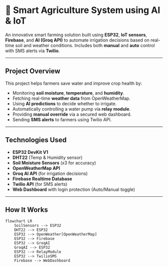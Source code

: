 # 🌾 Smart Agriculture System using AI & IoT

An innovative smart farming solution built using **ESP32**, **IoT sensors**, **Firebase**, and **AI (Groq API)** to automate irrigation decisions based on real-time soil and weather conditions. Includes both **manual** and **auto** control with SMS alerts via **Twilio**.

---

##  Project Overview

This project helps farmers save water and improve crop health by:
- Monitoring **soil moisture**, **temperature**, and **humidity**.
- Fetching real-time **weather data** from OpenWeatherMap.
- Using **AI predictions** to decide whether to irrigate.
- Automatically controlling a water pump via **relay module**.
- Providing **manual override** via a secured web dashboard.
- Sending **SMS alerts** to farmers using Twilio API.

---

##  Technologies Used

- **ESP32 DevKit V1**
- **DHT22** (Temp & Humidity sensor)
- **Soil Moisture Sensors** (x3 for accuracy)
- **OpenWeatherMap API**
- **Groq AI API** (for irrigation decisions)
- **Firebase Realtime Database**
- **Twilio API** (for SMS alerts)
- **Web Dashboard** with login protection (Auto/Manual toggle)

---

##  How It Works

```mermaid
flowchart LR
    SoilSensors --> ESP32
    DHT22 --> ESP32
    ESP32 --> OpenWeather[OpenWeatherMap]
    ESP32 --> Firebase
    ESP32 --> GroqAI
    GroqAI --> ESP32
    ESP32 --> RelayModule
    ESP32 --> TwilioSMS
    Firebase --> WebDashboard
